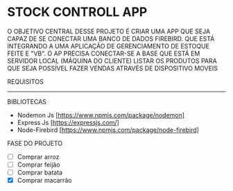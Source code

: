 # STOCK CONTROLL APP

O OBJETIVO  CENTRAL DESSE PROJETO É CRIAR UMA APP QUE SEJA CAPAZ DE SE CONECTAR UMA BANCO DE DADOS FIREBIRD. QUE ESTÁ INTEGRANDO A UMA APLICAÇÃO DE GERENCIAMENTO  DE ESTOQUE FEITE E "VB". O AP PRECISA CONECTAR-SE A BASE QUE ESTÁ EM SERVIDOR LOCAL (MÁQUINA DO CLIENTE) LISTAR OS PRODUTOS PARA QUE SEJA POSSÍVEL  FAZER VENDAS ATRAVÉS  DE DISPOSITIVO  MOVEIS

REQUISITOS

***********

BIBLIOTECAS
- Nodemon Js [https://www.npmjs.com/package/nodemon]
- Express Js [https://expressjs.com/]
- Node-Firebird [https://www.npmjs.com/package/node-firebird]

FASE DO PROJETO

- [ ] Comprar arroz
- [ ] Comprar feijão
- [ ] Comprar batata
- [x] Comprar macarrão
